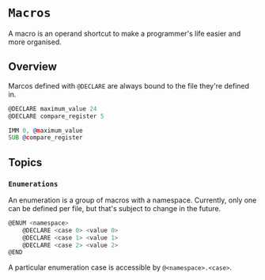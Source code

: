 # `Macros`

A macro is an operand shortcut to make a programmer's life easier and more organised.

## Overview

Marcos defined with `@DECLARE` are always bound to the file they're defined in.

```asm
@DECLARE maximum_value 24
@DECLARE compare_register 5

IMM 0, @maximum_value
SUB @compare_register
```

## Topics

### `Enumerations`

An enumeration is a group of macros with a namespace. Currently, only one can be defined per file, but that's subject to change in the future.

```asm
@ENUM <namespace>
    @DECLARE <case 0> <value 0>
    @DECLARE <case 1> <value 1>
    @DECLARE <case 2> <value 2>
@END
```

A particular enumeration case is accessible by `@<namespace>.<case>`.
